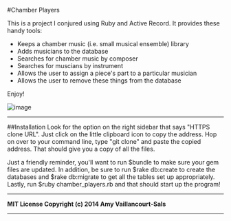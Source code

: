 #Chamber Players

This is a project I conjured using Ruby and Active Record. It provides these handy tools:

* Keeps a chamber music (i.e. small musical ensemble) library
* Adds musicians to the database
* Searches for chamber music by composer
* Searches for muscians by instrument
* Allows the user to assign a piece's part to a particular musician
* Allows the user to remove these things from the database

Enjoy!

![image](https://scontent-a-sea.xx.fbcdn.net/hphotos-xap1/v/t1.0-9/549104_3927679905774_13103771_n.jpg?oh=bc8b82932616cd1b41ddefb5ec4d8035&oe=5470F354)

----
##Installation
Look for the option on the right sidebar that says "HTTPS clone URL". Just click on the little clipboard icon to copy the address. Hop on over to your command line, type "git clone" and paste the copied address. That should give you a copy of all the files.

Just a friendly reminder, you'll want to run $bundle to make sure your gem files are updated. In addition, be sure to run $rake db:create to create the databases and $rake db:migrate to get all the tables set up appropriately. Lastly, run $ruby chamber_players.rb and that should start up the program!

---
**MIT License Copyright (c) 2014 Amy Vaillancourt-Sals**

---
